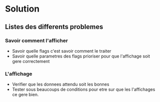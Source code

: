 # Solution


## Listes des differents problemes
### Savoir comment l'afficher
- Savoir quelle flags c'est savoir comment le traiter
- Savoir quelle parametres des flags 
prioriser pour que l'affichage soit gere correctement
### L'affichage
- Verifier que les donnees attendu soit les bonnes
- Tester sous beaucoups de conditions pour etre sur que les l'affichages ce gere bien.